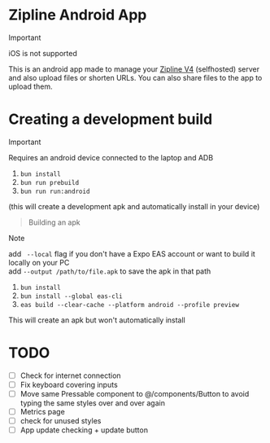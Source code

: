 # Zipline Android App

> [!IMPORTANT]
> iOS is not supported

This is an android app made to manage your [Zipline V4](https://github.com/diced/zipline/tree/v4) (selfhosted) server and also upload files or shorten URLs. You can also share files to the app to upload them.

# Creating a development build

> [!IMPORTANT]
> Requires an android device connected to the laptop and ADB

1. `bun install`
2. `bun run prebuild`
3. `bun run run:android`

(this will create a development apk and automatically install in your device)

> Building an apk

> [!NOTE]
> add ` --local` flag if you don't have a Expo EAS account or want to build it locally on your PC\
> add `--output /path/to/file.apk` to save the apk in that path

1. `bun install`
2. `bun install --global eas-cli`
3. `eas build --clear-cache --platform android --profile preview`

This will create an apk but won't automatically install

# TODO

- [ ] Check for internet connection
- [ ] Fix keyboard covering inputs
- [ ] Move same Pressable component to @/components/Button to avoid typing the same styles over and over again
- [ ] Metrics page
- [ ] check for unused styles
- [ ] App update checking + update button